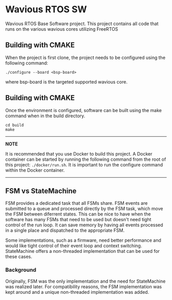 # Wavious RTOS SW

Wavious RTOS Base Software project. This project contains all code
that runs on the various wavious cores utilizing FreeRTOS

## Building with CMAKE
When the project is first clone, the project needs to be configured using the
following command:
~~~
./configure --board <bsp-board>
~~~
where bsp-board is the targeted supported wavious core.

## Building with CMAKE ##
Once the environment is configured, software can be
built using the make command when in the build directory.
~~~
cd build
make
~~~

---
**NOTE**

It is recommended that you use Docker to build this project. A Docker container
can be started by running the following command from the root of this project:
`./docker/run.sh`. It is important to run the configure command within the
Docker container.

---

## FSM vs StateMachine
FSM provides a dedicated task that all FSMs share. FSM events are submitted
to a queue and processed directly by the FSM task, which move the FSM
between diferrent states. This can be nice to have when the software has
many FSMs that need to be used but doesn't need tight control of the
run loop. It can save memory by having all events processed in a single
place and dispatched to the appropriate FSM.

Some implementations, such as a firmware, need better performance and would
like tight control of their event loop and context switching. StateMachine
offers a non-threaded implementation that can be used for these cases.

### Background
Originally, FSM was the only implementation and the need for StateMachine
was realized later. For compatibility reasons, the FSM implementation
was kept around and a unique non-threaded implementation was added.
